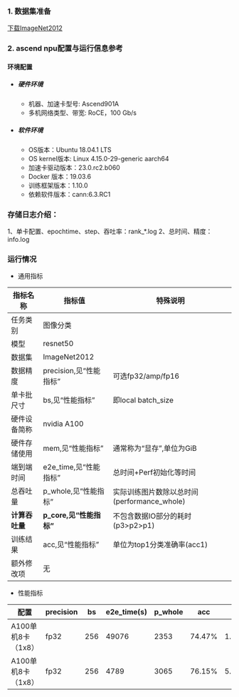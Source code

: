 ### 1. 数据集准备
[下载ImageNet2012](../../benchmarks/resnet50) 

### 2. ascend npu配置与运行信息参考
#### 环境配置
- ##### 硬件环境 
    - 机器、加速卡型号: Ascend901A
    - 多机网络类型、带宽: RoCE，100 Gb/s
- ##### 软件环境
    - OS版本：Ubuntu 18.04.1 LTS
    - OS kernel版本:  Linux 4.15.0-29-generic aarch64  
    - 加速卡驱动版本：23.0.rc2.b060
    - Docker 版本：19.03.6
    - 训练框架版本：1.10.0
    - 依赖软件版本：cann:6.3.RC1

### 存储日志介绍：
1、单卡配置、epochtime、step、吞吐率：rank_*.log
2、总时间、精度：info.log

### 运行情况
* 通用指标

| 指标名称       | 指标值                  | 特殊说明                                  |
| -------------- | ----------------------- | -------------------------------------   |
| 任务类别       | 图像分类                |                                           |
| 模型           | resnet50                |                                          |
| 数据集         | ImageNet2012            |                                          |
| 数据精度       | precision,见“性能指标”  | 可选fp32/amp/fp16                          |
| 单卡批尺寸     | bs,见“性能指标”         | 即local batch_size                         |
| 硬件设备简称   | nvidia A100             |                                           |
| 硬件存储使用   | mem,见“性能指标”        | 通常称为“显存”,单位为GiB                     |
| 端到端时间     | e2e_time,见“性能指标”   | 总时间+Perf初始化等时间                      |
| 总吞吐量       | p_whole,见“性能指标”    | 实际训练图片数除以总时间(performance_whole)  |
| **计算吞吐量** | **p_core,见“性能指标”** | 不包含数据IO部分的耗时(p3>p2>p1)             |
| 训练结果       | acc,见“性能指标”        | 单位为top1分类准确率(acc1)                   |
| 额外修改项     | 无                      |                                            |

* 性能指标

| 配置               | precision | bs    | e2e_time(s) | p_whole | acc   | mem          |
| ------------------ | --------- | ---- | ------------| ----    | ----  |  ----       |
| A100单机8卡（1x8）  | fp32      | 256  |    49076   |  2353   | 74.47% | 1.4/15.13  |
| A100单机8卡（1x8）  | fp32      | 256  |    4789    |  3065   | 76.15% | 5.7/15.03   |
